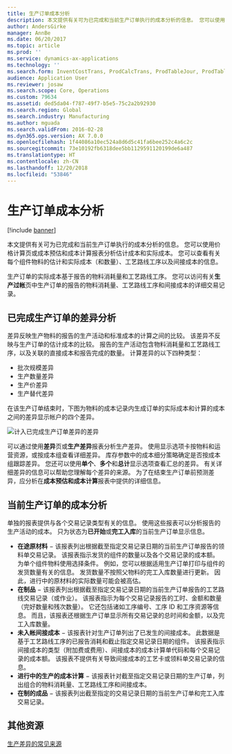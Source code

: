 ```yaml
---
title: 生产订单成本分析
description: 本文提供有关可为已完成和当前生产订单执行的成本分析的信息。 您可以使用价格计算页或成本预估和成本计算报表分析估计成本和实际成本。 您可以查看有关每个组件物料的估计和实际成本（和数量）、工艺路线工序以及间接成本的信息。
author: AndersGirke
manager: AnnBe
ms.date: 06/20/2017
ms.topic: article
ms.prod: ''
ms.service: dynamics-ax-applications
ms.technology: ''
ms.search.form: InventCostTrans, ProdCalcTrans, ProdTableJour, ProdTableListPage
audience: Application User
ms.reviewer: josaw
ms.search.scope: Core, Operations
ms.custom: 79634
ms.assetid: ded5da04-f787-49f7-b5e5-75c2a2b92930
ms.search.region: Global
ms.search.industry: Manufacturing
ms.author: mguada
ms.search.validFrom: 2016-02-28
ms.dyn365.ops.version: AX 7.0.0
ms.openlocfilehash: 1f44086a10ec524a8d6d5c41fa6bee252c4a6c2c
ms.sourcegitcommit: 73e10192fb6318dee5bb1129591120199de6a487
ms.translationtype: HT
ms.contentlocale: zh-CN
ms.lasthandoff: 12/20/2018
ms.locfileid: "53846"
---
```

# <a name="production-order-cost-analysis"></a>生产订单成本分析

[!include [banner](../includes/banner.md)]

本文提供有关可为已完成和当前生产订单执行的成本分析的信息。 您可以使用价格计算页或成本预估和成本计算报表分析估计成本和实际成本。 您可以查看有关每个组件物料的估计和实际成本（和数量）、工艺路线工序以及间接成本的信息。

生产订单的实际成本基于报告的物料消耗量和工艺路线工序。 您可以访问有关**生产过帐**页中生产订单的报告的物料消耗量、工艺路线工序和间接成本的详细交易记录。

## <a name="variance-analysis-for-a-completed-production-order"></a>已完成生产订单的差异分析
差异反映生产物料的报告的生产活动和标准成本的计算之间的比较。 该差异不反映与生产订单的估计成本的比较。 报告的生产活动包含物料消耗量和工艺路线工序，以及关联的直接成本和报告完成的数量。 计算差异的以下四种类型：

-   批次规模差异
-   生产数量差异
-   生产价差异
-   生产替代差异

在该生产订单结束时，下图为物料的成本记录内生成订单的实际成本和计算的成本之间的差异显示帐户的四个差异。 

![计入已完成生产订单差异的差异](./media/control.jpg) 

可以通过使用**差异**页或**生产差异**报表分析生产差异。 使用显示选项卡按物料和运营资源，或按成本组查看详细差异。 库存参数中的成本细分策略确定是否按成本组跟踪差异。 您还可以使用**单个**、**多个**和**总计**显示选项查看汇总的差异。 有关详细差异的信息可以帮助您理解每个差异的来源。 为了在结束生产订单前预测差异，应分析在**成本预估和成本计算**报表中提供的详细信息。

## <a name="cost-analysis-for-current-production-orders"></a>当前生产订单的成本分析
单独的报表提供与各个交易记录类型有关的信息。 使用这些报表可以分析报告的生产活动的成本。 只为状态为**已开始**或**完工入库**的当前生产订单显示信息。

-   **在途原材料** − 该报表列出根据截至指定交易记录日期的当前生产订单报告的领料单交易记录。 该报表指示发货的组件的数量以及各个交易记录的成本额。 为单个组件物料使用选择条件。 例如，您可以根据适用生产订单打印与组件的发货数量有关的信息。 发货数量不按照父物料的完工入库数量进行更新。 因此，进行中的原材料的实际数量可能会被高估。
-   **在制品** − 该报表列出根据截至指定交易记录日期的当前生产订单报告的工艺路线交易记录（或作业）。 该报表指示为每个交易记录报告的工时、金额和数量（完好数量和残次数量）。 它还包括诸如工序编号、工序 ID 和工序资源等信息。 而且，该报表还根据生产订单显示所有交易记录的总时间和金额，以及完工入库数量。
-   **未入帐间接成本** − 该报表针对生产订单列出了已发生的间接成本。 此数据是基于工艺路线工序的已报告消耗和截止指定交易记录日期的组件。 该报表指示间接成本的类型（附加费或费用）、间接成本的成本计算单代码和每个交易记录的成本额。 该报表不提供有关导致间接成本的工艺卡或领料单交易记录的信息。
-   **进行中的生产的成本计算** − 该报表针对截至指定交易记录日期的生产订单，列出组合的物料消耗量、工艺路线工序和间接成本。
-   **在制的成品** − 该报表列出截至指定的交易记录日期的当前生产订单和完工入库交易记录。


<a name="additional-resources"></a>其他资源
--------

[生产差异的常见来源](common-sources-of-production-variances.md)



